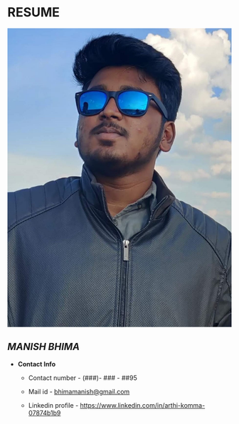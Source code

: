 # RESUME
![](1.jpeg)
                                                                                                                           
   
## *MANISH BHIMA*

- **Contact Info**
    - Contact number - (###)- ### - ##95
    
    - Mail id - bhimamanish@gmail.com
    
    - Linkedin profile - https://www.linkedin.com/in/arthi-komma-07874b1b9
